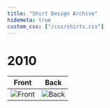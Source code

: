 ```yaml
---
title: "Shirt Design Archive"
hidemeta: true
custom_css: ["/css/shirts.css"]
---
```


<div class="shirts">

# 2010

| Front                              | Back                              |
| ---------------------------------- | --------------------------------- |
| ![Front](/images/shirts/2010f.jpg) | ![Back](/images/shirts/2010b.jpg) |

</div>
